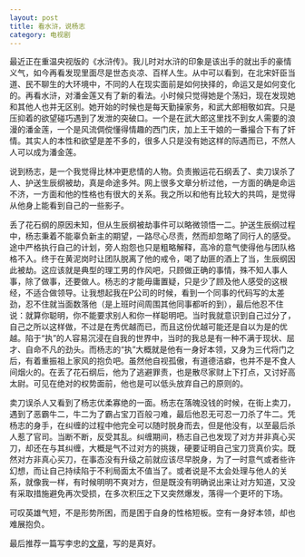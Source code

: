 ```yaml
---
layout: post
title: 看水浒，说杨志
category: 电视剧
---
```


最近正在重温央视版的《水浒传》。我儿时对水浒的印象是该出手的就出手的豪情义气，如今再看发现里面尽是世态炎凉、百样人生。从中可以看到，在北宋奸臣当道、民不聊生的大环境中，不同的人在现实面前是如何抉择的，命运又是如何变化的。再看水浒，对潘金莲又有了新的看法。小时候只觉得她是个荡妇，现在发现她和其他人也并无区别。她开始的时候也是每天勤操家务，和武大郎相敬如宾。只是压抑着的欲望碰巧遇到了发泄的突破口。一个是在武大郎这里找不到女人需要的浪漫的潘金莲，一个是风流倜傥懂得情趣的西门庆，加上王干娘的一番撮合下有了奸情。其实人的本性和欲望是差不多的，很多人只是没有她这样的际遇而已，不然人人可以成为潘金莲。

说到杨志，是一个我觉得比林冲更悲情的人物。负责搬运花石纲丢了、卖刀误杀了人、护送生辰纲被劫，真是命途多舛。网上很多文章分析过他，一方面的确是命运不济，一方面和他的性格也有很大的关系。我之所以和他有比较大的共鸣，是觉得从他身上能看到自己的一些影子。

丢了花石纲的原因未知，但从生辰纲被劫事件可以略微领悟一二。护送生辰纲过程中，杨志秉着不能辜负新主的期望，一路尽心尽责，然而却忽略了同行人的感受。途中严格执行自己的计划，旁人抱怨也只是粗略解释，高冷的意气使得他与团队格格不入。终于在黄泥岗时让团队脱离了他的戒令，喝了劫匪的酒上了当，生辰纲因此被劫。这应该就是典型的理工男的作风吧，只顾做正确的事情，殊不知人事人事，除了做事，还要做人。杨志的才能毋庸置疑，只是少了顾及他人感受的这根经，不适合做领导。让我想起我在P公司的时候，看到一个同事的代码写的太差劲，忍不住就当面数落他（是上班时间周围其他同事都听的到），最后他忍不住说：就算你聪明，你不能要求别人和你一样聪明吧。当时我就意识到自己过分了，自己之所以这样做，不过是在秀优越而已，而且这份优越可能还是自以为是的优越。陷于“执”的人容易沉浸在自我的世界中，当时的我总是有一种不满于现状、屈才、自命不凡的劲头。而杨志的“执”大概就是他有一身好本领，又身为三代将门之后，有着重振祖上家风的抱负吧。虽然他自视孤傲，有道德洁癖，也并不是不食人间烟火的。在丢了花石纲后，他为了逃避罪责，也是散尽家财上下打点，又讨好高太尉。可见在绝对的权势面前，他也是可以低头放弃自己的原则的。

卖刀误杀人又看到了杨志优柔寡绝的一面。杨志在落魄没钱的时候，在街上卖刀，遇到了恶霸牛二，牛二为了霸占宝刀百般刁难，最后他忍无可忍一刀杀了牛二。凭杨志的身手，在纠缠的过程中他完全可以随时脱身而去，但是他没有，以至最后杀人惹了官司。当断不断，反受其乱。纠缠期间，杨志自己也发现了对方并非真心买刀，却还在与其纠缠，大概是气不过对方的挑拨，硬要证明自己宝刀货真价实。既然对方非真心买刀，在事态没有升级之前就应该尽早脱身，为了一时意气或者些许幻想，而让自己持续陷于不利局面太不值当了。或者说是不太会处理与他人的关系，就像我一样，有时候明明不爽对方，但是既没有明确说出来让对方知道，又没有采取措施避免再次受损，在多次积压之下又突然爆发，落得一个更坏的下场。

可叹英雄气短，不是形势所困，而是困于自身的性格短板。空有一身好本领，却也难展抱负。

最后推荐一篇写李忠的[文章](https://pureage.info/2016/06/04/friend-lizhong.html)，写的是真好。
